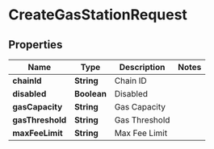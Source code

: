 

# CreateGasStationRequest


## Properties

| Name | Type | Description | Notes |
|------------ | ------------- | ------------- | -------------|
|**chainId** | **String** | Chain ID |  |
|**disabled** | **Boolean** | Disabled |  |
|**gasCapacity** | **String** | Gas Capacity |  |
|**gasThreshold** | **String** | Gas Threshold |  |
|**maxFeeLimit** | **String** | Max Fee Limit |  |



